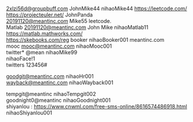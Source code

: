 2xlzi56d@groupbuff.com    JohnMike44  nihaoMike44    https://leetcode.com/    
https://projecteuler.net/      JohnPanda   
20191120@meantinc.com   Mike55   leetcode.    
Matlab   20191120@meantinc.com     John Mike nihaoMatlab11    https://matlab.mathworks.com/       
https://skebooks.com/reg    booker   nihaoBooker001   meantinc.com    
mooc mooc@meantinc.com  nihaoMooc001    
twitter*  @mean   nihaoMike99         
nihaoFace!1   
twitters  123456#

goodgit@meantinc.com   nihaoHr001    
wayback@meantinc.com   nihaoWayback001    

tempgit@meantinc   nihaoTempgit002    
goodnight0@meantinc  nihaoGoodnight001     
shiyanlou :  https://www.cnwml.com/free-sms-online/8616574486918.html    nihaoShiyanlou001     
